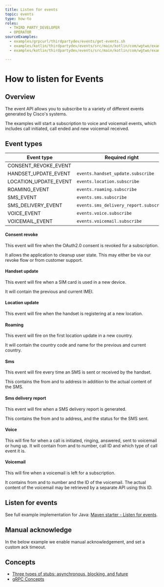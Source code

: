 ```yaml
---
title: Listen for events
topic: events
type: how-to
roles:
  - THIRD_PARTY_DEVELOPER
  - OPERATOR
sourceExamples:
  - examples/grpcurl/thirdpartydev/events/get-events.sh
  - examples/kotlin/thirdpartydev/events/src/main/kotlin/com/wgtwo/examples/thirdpartydev/events/GetEvents.kt
  - examples/kotlin/thirdpartydev/events/src/main/kotlin/com/wgtwo/examples/thirdpartydev/events/GetEventsManualAck.kt

---
```


# How to listen for Events

## Overview

The event API allows you to subscribe to a variety of different events generated by Cisco's systems.

The examples will start a subscription to voice and voicemail events, which includes call initiated, call ended and
new voicemail received.

## Event types

| Event type            | Required right                         |
|-----------------------|----------------------------------------|
| CONSENT_REVOKE_EVENT  |                                        |
| HANDSET_UPDATE_EVENT  | `events.handset_update.subscribe`      |
| LOCATION_UPDATE_EVENT | `events.location.subscribe`            |
| ROAMING_EVENT         | `events.roaming.subscribe`             |
| SMS_EVENT             | `events.sms.subscribe`                 |
| SMS_DELIVERY_EVENT    | `events.sms_delivery_report.subscribe` |
| VOICE_EVENT           | `events.voice.subscribe`               |
| VOICEMAIL_EVENT       | `events.voicemail.subscribe`           |

#### Consent revoke
This event will fire when the OAuth2.0 consent is revoked for a subscription.

It allows the application to cleanup user state. This may either be via our
revoke flow or from customer support.

#### Handset update
This event will fire when a SIM card is used in a new device.

It will contain the previous and current IMEI.

#### Location update
This event will fire when the handset is registering at a new location.

#### Roaming
This event will fire on the first location update in a new country.

It will contain the country code and name for the previous and current country.

#### Sms
This event will fire every time an SMS is sent or received by the handset.

This contains the from and to address in addition to the actual content of the SMS.

#### Sms delivery report
This event will fire when a SMS delivery report is generated.

This contains the from and to address, and the status for the SMS sent.

#### Voice
This will fire for when a call is initiated, ringing, answered, sent to voicemail or hung up.
It will contain from and to number, call ID and which type of call event it is.

#### Voicemail
This will fire when a voicemail is left for a subscription.

It contains from and to number and the ID of the voicemail. The actual content of the voicemail may be retrieved by
a separate API using this ID.


## Listen for events
See full example implementation for Java: [Maven starter - Listen for events](https://github.com/working-group-two/sample-apps/tree/main/java/maven-starter-listen-for-events).

<CodeSnippet
  :grpcurl="$sourceExamplesMap['examples/grpcurl/thirdpartydev/events/get-events.sh']"
  :kotlinDeps="['event-grpc', 'utils-grpc']"
  :kotlin="$sourceExamplesMap['examples/kotlin/thirdpartydev/events/src/main/kotlin/com/wgtwo/examples/thirdpartydev/events/GetEvents.kt']"
  />

## Manual acknowledge
In the below example we enable manual acknowledgement, and set a custom ack timeout.

<CodeSnippet
  :kotlinDeps="['event-grpc', 'utils-grpc', 'protobuf-java-util']"
  :kotlin="$sourceExamplesMap['examples/kotlin/thirdpartydev/events/src/main/kotlin/com/wgtwo/examples/thirdpartydev/events/GetEventsManualAck.kt']"
  />

## Concepts
* [Three types of stubs: asynchronous, blocking, and future](https://grpc.io/docs/reference/java/generated-code/)
* [gRPC Concepts](https://grpc.io/docs/guides/concepts/)
